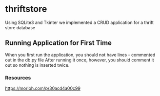 # thriftstore

Using SQLite3 and Tkinter we implemented a CRUD application for a thrift store database

## Running Application for First Time
 
 When you first run the application, you should not have lines - commented out in the db.py file
 After running it once, however, you should comment it out so nothing is inserted twice.
 
### Resources
https://morioh.com/p/30acd4a00c99
